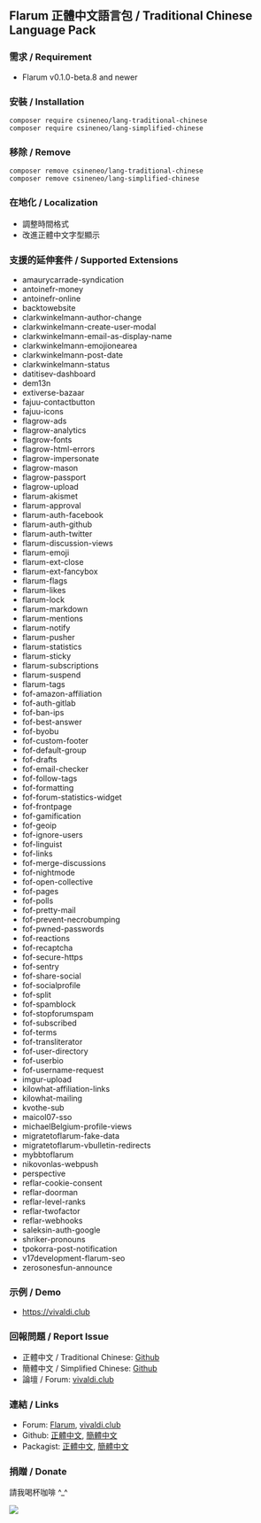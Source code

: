 ## Flarum 正體中文語言包 / Traditional Chinese Language Pack

### 需求 / Requirement
  - Flarum v0.1.0-beta.8 and newer

### 安裝 / Installation
```
composer require csineneo/lang-traditional-chinese
composer require csineneo/lang-simplified-chinese
```

### 移除 / Remove
```
composer remove csineneo/lang-traditional-chinese
composer remove csineneo/lang-simplified-chinese
```

### 在地化 / Localization
  - 調整時間格式
  - 改進正體中文字型顯示

### 支援的延伸套件 / Supported Extensions
  - amaurycarrade-syndication
  - antoinefr-money
  - antoinefr-online
  - backtowebsite
  - clarkwinkelmann-author-change
  - clarkwinkelmann-create-user-modal
  - clarkwinkelmann-email-as-display-name
  - clarkwinkelmann-emojionearea
  - clarkwinkelmann-post-date
  - clarkwinkelmann-status
  - datitisev-dashboard
  - dem13n
  - extiverse-bazaar
  - fajuu-contactbutton
  - fajuu-icons
  - flagrow-ads
  - flagrow-analytics
  - flagrow-fonts
  - flagrow-html-errors
  - flagrow-impersonate
  - flagrow-mason
  - flagrow-passport
  - flagrow-upload
  - flarum-akismet
  - flarum-approval
  - flarum-auth-facebook
  - flarum-auth-github
  - flarum-auth-twitter
  - flarum-discussion-views
  - flarum-emoji
  - flarum-ext-close
  - flarum-ext-fancybox
  - flarum-flags
  - flarum-likes
  - flarum-lock
  - flarum-markdown
  - flarum-mentions
  - flarum-notify
  - flarum-pusher
  - flarum-statistics
  - flarum-sticky
  - flarum-subscriptions
  - flarum-suspend
  - flarum-tags
  - fof-amazon-affiliation
  - fof-auth-gitlab
  - fof-ban-ips
  - fof-best-answer
  - fof-byobu
  - fof-custom-footer
  - fof-default-group
  - fof-drafts
  - fof-email-checker
  - fof-follow-tags
  - fof-formatting
  - fof-forum-statistics-widget
  - fof-frontpage
  - fof-gamification
  - fof-geoip
  - fof-ignore-users
  - fof-linguist
  - fof-links
  - fof-merge-discussions
  - fof-nightmode
  - fof-open-collective
  - fof-pages
  - fof-polls
  - fof-pretty-mail
  - fof-prevent-necrobumping
  - fof-pwned-passwords
  - fof-reactions
  - fof-recaptcha
  - fof-secure-https
  - fof-sentry
  - fof-share-social
  - fof-socialprofile
  - fof-split
  - fof-spamblock
  - fof-stopforumspam
  - fof-subscribed
  - fof-terms
  - fof-transliterator
  - fof-user-directory
  - fof-userbio
  - fof-username-request
  - imgur-upload
  - kilowhat-affiliation-links
  - kilowhat-mailing
  - kvothe-sub
  - maicol07-sso
  - michaelBelgium-profile-views
  - migratetoflarum-fake-data
  - migratetoflarum-vbulletin-redirects
  - mybbtoflarum
  - nikovonlas-webpush
  - perspective
  - reflar-cookie-consent
  - reflar-doorman
  - reflar-level-ranks
  - reflar-twofactor
  - reflar-webhooks
  - saleksin-auth-google
  - shriker-pronouns
  - tpokorra-post-notification
  - v17development-flarum-seo
  - zerosonesfun-announce

### 示例 / Demo
  - https://vivaldi.club 

### 回報問題 / Report Issue
  - 正體中文 / Traditional Chinese: [Github](https://github.com/Csineneo/lang-traditional-chinese/issues)
  - 簡體中文 / Simplified Chinese: [Github](https://github.com/Csineneo/lang-simplified-chinese/issues)
  - 論壇 / Forum: [vivaldi.club](https://vivaldi.club/t/flarum)

### 連結 / Links
  - Forum: [Flarum](https://discuss.flarum.org/d/17954), [vivaldi.club](https://vivaldi.club/d/8298)
  - Github: [正體中文](https://github.com/Csineneo/lang-traditional-chinese), [簡體中文](https://github.com/Csineneo/lang-simplified-chinese)
  - Packagist: [正體中文](https://packagist.org/packages/csineneo/lang-traditional-chinese), [簡體中文](https://packagist.org/packages/csineneo/lang-simplified-chinese)

### 捐贈 / Donate
請我喝杯咖啡 \^_\^

![](https://awk.tw/assets/images/reward.jpg)

